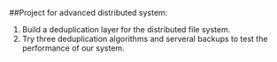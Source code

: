##Project for advanced distributed system: <br />
1. Build a deduplication layer for the distributed file system. <br />
2. Try three deduplication algorithms and serveral backups to test the performance of our system.